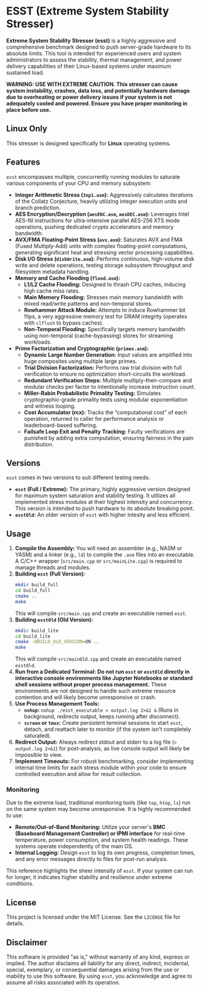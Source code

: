 # ESST (Extreme System Stability Stresser)

**Extreme System Stability Stresser (esst)** is a highly aggressive and comprehensive benchmark designed to push server-grade hardware to its absolute limits. This tool is intended for experienced users and system administrators to assess the stability, thermal management, and power delivery capabilities of their Linux-based systems under maximum sustained load.

**WARNING: USE WITH EXTREME CAUTION. This stresser can cause system instability, crashes, data loss, and potentially hardware damage due to overheating or power delivery issues if your system is not adequately cooled and powered. Ensure you have proper monitoring in place before use.**

## Linux Only

This stresser is designed specifically for **Linux** operating systems.

## Features

`esst` encompasses multiple, concurrently running modules to saturate various components of your CPU and memory subsystem:

* **Integer Arithmetic Stress (`3np1.asm`):** Aggressively calculates iterations of the Collatz Conjecture, heavily utilizing integer execution units and branch prediction.
* **AES Encryption/Decryption (`aesENC.asm`, `aesDEC.asm`):** Leverages Intel AES-NI instructions for ultra-intensive parallel AES-256 XTS mode operations, pushing dedicated crypto accelerators and memory bandwidth.
* **AVX/FMA Floating-Point Stress (`avx.asm`):** Saturates AVX and FMA (Fused Multiply-Add) units with complex floating-point computations, generating significant heat and stressing vector processing capabilities.
* **Disk I/O Stress (`diskWrite.asm`):** Performs continuous, high-volume disk write and delete operations, testing storage subsystem throughput and filesystem metadata handling.
* **Memory and Cache Flooding (`flood.asm`):**
    * **L1/L2 Cache Flooding:** Designed to thrash CPU caches, inducing high cache miss rates.
    * **Main Memory Flooding:** Stresses main memory bandwidth with mixed read/write patterns and non-temporal stores.
    * **Rowhammer Attack Module:** Attempts to induce Rowhammer bit flips, a very aggressive memory test for DRAM integrity (operates with `clflush` to bypass caches).
    * **Non-Temporal Flooding:** Specifically targets memory bandwidth using non-temporal (cache-bypassing) stores for streaming workloads.
* **Prime Factorization and Cryptographic (`primes.asm`):**
    * **Dynamic Large Number Generation:** Input values are amplified into huge composites using multiple large primes.
    * **Trial Division Factorization:** Performs raw trial division with full verification to ensure no optimization short-circuits the workload.
    * **Redundant Verification Steps:** Multiple multiply-then-compare and modular checks per factor to intentionally increase instruction count.
    * **Miller-Rabin Probabilistic Primality Testing:** Simulates cryptographic-grade primality tests using modular exponentiation and witness looping.
    * **Cost Accumulator (rcx):** Tracks the “computational cost” of each operation, returned to caller for performance analysis or leaderboard-based suffering.
    * **Failsafe Loop Exit and Penalty Tracking:** Faulty verifications are punished by adding extra computation, ensuring fairness in the pain distribution.

## Versions

`esst` comes in two versions to suit different testing needs:

* **`esst` (Full / Extreme):** The primary, highly aggressive version designed for maximum system saturation and stability testing. It utilizes all implemented stress modules at their highest intensity and concurrency. This version is intended to push hardware to its absolute breaking point.
* **`esstOld`:** An older version of `esst` with higher intesity and less efficient.

## Usage

1.  **Compile the Assembly:** You will need an assembler (e.g., NASM or YASM) and a linker (e.g., `ld`) to compile the `.asm` files into an executable. A C/C++ wrapper (`src/main.cpp` or `src/mainLite.cpp`) is required to manage threads and modules.
2.  **Building `esst` (Full Version):**
    ```bash
    mkdir build_full
    cd build_full
    cmake ..
    make
    ```
    This will compile `src/main.cpp` and create an executable named `esst`.
3.  **Building `esstOld` (Old Version):**
    ```bash
    mkdir build_lite
    cd build_lite
    cmake -DBUILD_OLD_VERSION=ON ..
    make
    ```
    This will compile `src/mainOld.cpp` and create an executable named `esstOld`.
4.  **Run from a Dedicated Terminal:** **Do not run `esst` or `esstOld` directly in interactive console environments like Jupyter Notebooks or standard shell sessions without proper process management.** These environments are not designed to handle such extreme resource contention and will likely become unresponsive or crash.
5.  **Use Process Management Tools:**
    * **`nohup`:** `nohup ./esst_executable > output.log 2>&1 &` (Runs in background, redirects output, keeps running after disconnect).
    * **`screen` or `tmux`:** Create persistent terminal sessions to start `esst`, detach, and reattach later to monitor (if the system isn't completely saturated).
6.  **Redirect Output:** Always redirect stdout and stderr to a log file (`> output.log 2>&1`) for post-analysis, as live console output will likely be impossible to view.
7.  **Implement Timeouts:** For robust benchmarking, consider implementing internal time limits for each stress module within your code to ensure controlled execution and allow for result collection.

### Monitoring

Due to the extreme load, traditional monitoring tools (like `top`, `htop`, `ls`) run on the same system may become unresponsive. It is highly recommended to use:

* **Remote/Out-of-Band Monitoring:** Utilize your server's **BMC (Baseboard Management Controller) or IPMI interface** for real-time temperature, power consumption, and system health readings. These systems operate independently of the main OS.
* **Internal Logging:** Design `esst` to log its own progress, completion times, and any error messages directly to files for post-run analysis.

This reference highlights the sheer intensity of `esst`. If your system can run for longer, it indicates higher stability and resilience under extreme conditions.

## License

This project is licensed under the MIT License. See the `LICENSE` file for details.

## Disclaimer

This software is provided "as is," without warranty of any kind, express or implied. The author disclaims all liability for any direct, indirect, incidental, special, exemplary, or consequential damages arising from the use or inability to use this software. By using `esst`, you acknowledge and agree to assume all risks associated with its operation.
